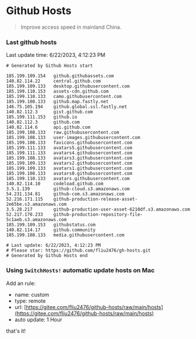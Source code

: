 # Github Hosts

> Improve access speed in mainland China.

### Last github hosts

Last update time: 6/22/2023, 4:12:23 PM

```base
# Generated by Github Hosts start 

185.199.109.154   github.githubassets.com
140.82.114.22     central.github.com
185.199.109.133   desktop.githubusercontent.com
185.199.110.153   assets-cdn.github.com
185.199.110.133   camo.githubusercontent.com
185.199.108.133   github.map.fastly.net
146.75.105.194    github.global.ssl.fastly.net
140.82.112.3      gist.github.com
185.199.111.153   github.io
140.82.112.3      github.com
140.82.114.6      api.github.com
185.199.108.133   raw.githubusercontent.com
185.199.108.133   user-images.githubusercontent.com
185.199.108.133   favicons.githubusercontent.com
185.199.111.133   avatars5.githubusercontent.com
185.199.111.133   avatars4.githubusercontent.com
185.199.108.133   avatars3.githubusercontent.com
185.199.109.133   avatars2.githubusercontent.com
185.199.109.133   avatars1.githubusercontent.com
185.199.108.133   avatars0.githubusercontent.com
185.199.110.133   avatars.githubusercontent.com
140.82.114.10     codeload.github.com
3.5.1.139         github-cloud.s3.amazonaws.com
54.231.134.81     github-com.s3.amazonaws.com
52.216.171.115    github-production-release-asset-2e65be.s3.amazonaws.com
3.5.28.217        github-production-user-asset-6210df.s3.amazonaws.com
52.217.170.233    github-production-repository-file-5c1aeb.s3.amazonaws.com
185.199.109.153   githubstatus.com
140.82.114.17     github.community
185.199.108.133   media.githubusercontent.com

# Last update: 6/22/2023, 4:12:23 PM
# Please star: https://github.com/fliu2476/gh-hosts.git
# Generated by Github Hosts end
```

### Using `SwitchHosts!` automatic update hosts on Mac
Add an rule:
- name: custom
- type: remote
- url: [https://gitee.com/fliu2476/github-hosts/raw/main/hosts](https://gitee.com/fliu2476/github-hosts/raw/main/hosts)
- auto update: 1 Hour

that's it!

